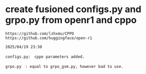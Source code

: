 
# create fusioned configs.py and grpo.py from openr1 and cppo


```
https://github.com/lzhxmu/CPPO
https://github.com/huggingface/open-r1

2025/04/19 23:30

configs.py:　cppo parameters added.

grpo.py　: equal to grpo_gsm.py, however bad to use.


```
